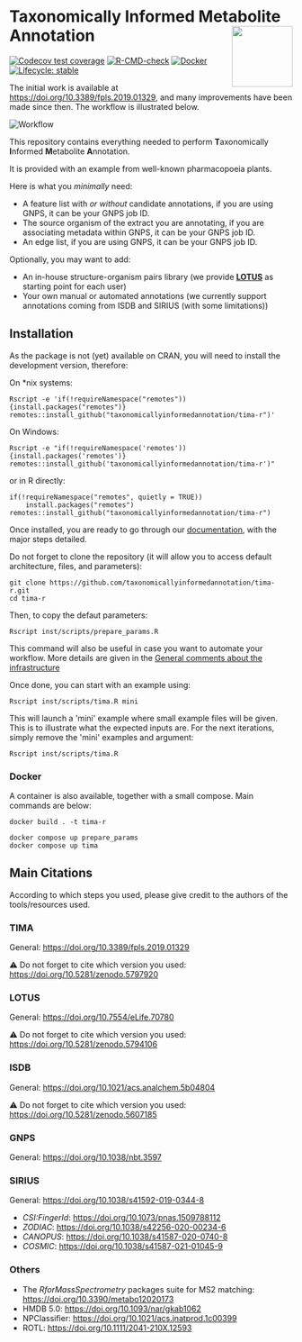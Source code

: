 # Taxonomically Informed Metabolite Annotation <img src='https://raw.githubusercontent.com/taxonomicallyinformedannotation/tima-r/main/man/figures/logo.svg' align="right" height="108" />

<!-- badges: start -->
[![Codecov test coverage](https://codecov.io/gh/taxonomicallyinformedannotation/tima-r/branch/main/graph/badge.svg)](https://app.codecov.io/gh/taxonomicallyinformedannotation/tima-r?branch=main)
[![R-CMD-check](https://github.com/taxonomicallyinformedannotation/tima-r/workflows/R-CMD-check/badge.svg)](https://github.com/taxonomicallyinformedannotation/tima-r/actions)
[![Docker](https://badgen.net/badge/icon/docker?icon=docker&label)](https://hub.docker.com/r/adafede/tima-r/)
[![Lifecycle: stable](https://img.shields.io/badge/lifecycle-stable-brightgreen.svg)](https://lifecycle.r-lib.org/articles/stages.html#stable)
<!-- badges: end -->

The initial work is available at <https://doi.org/10.3389/fpls.2019.01329>, and many improvements have been made since then.
The workflow is illustrated below.

![Workflow](https://raw.githubusercontent.com/taxonomicallyinformedannotation/tima-r/main/man/figures/tima.svg)

This repository contains everything needed to perform **T**axonomically **I**nformed **M**etabolite **A**nnotation.

It is provided with an example from well-known pharmacopoeia plants.

Here is what you *minimally* need:

- A feature list with *or without* candidate annotations, if you are using GNPS, it can be your GNPS job ID.
- The source organism of the extract you are annotating, if you are associating metadata within GNPS, it can be your
  GNPS job ID.
- An edge list, if you are using GNPS, it can be your GNPS job ID.

Optionally, you may want to add:

- An in-house structure-organism pairs library (we provide **[LOTUS](https://lotusnprod.github.io/lotus-manuscript/)** as starting point for each user)
- Your own manual or automated annotations (we currently support annotations coming from ISDB and SIRIUS (with some limitations))

## Installation

As the package is not (yet) available on CRAN, you will need to install the development version, therefore:

On *nix systems:
```
Rscript -e 'if(!requireNamespace("remotes")){install.packages("remotes")}
remotes::install_github("taxonomicallyinformedannotation/tima-r")'
```

On Windows:
```
Rscript -e "if(!requireNamespace('remotes')){install.packages('remotes')}
remotes::install_github('taxonomicallyinformedannotation/tima-r')"
```

or in R directly:

```
if(!requireNamespace("remotes", quietly = TRUE))
    install.packages("remotes")
remotes::install_github("taxonomicallyinformedannotation/tima-r")
```

Once installed, you are ready to go through our [documentation](https://taxonomicallyinformedannotation.github.io/tima-r/articles/), with the major steps detailed.

Do not forget to clone the repository (it will allow you to access default architecture, files, and parameters):

```
git clone https://github.com/taxonomicallyinformedannotation/tima-r.git
cd tima-r
```

Then, to copy the defaut parameters:

```
Rscript inst/scripts/prepare_params.R
```

This command will also be useful in case you want to automate your workflow.
More details are given in the [General comments about the infrastructure](https://taxonomicallyinformedannotation.github.io/tima-r/articles/I-intro.html)

Once done, you can start with an example using:

```
Rscript inst/scripts/tima.R mini
```

This will launch a 'mini' example where small example files will be given.
This is to illustrate what the expected inputs are.
For the next iterations, simply remove the 'mini' examples and argument:

```
Rscript inst/scripts/tima.R
```

### Docker

A container is also available, together with a small compose.
Main commands are below:

```
docker build . -t tima-r 
```

```
docker compose up prepare_params
docker compose up tima
```


## Main Citations

According to which steps you used, please give credit to the authors of the tools/resources used.

### TIMA 
General: <https://doi.org/10.3389/fpls.2019.01329>

⚠️ Do not forget to cite which version you used: <https://doi.org/10.5281/zenodo.5797920>

### LOTUS
General: <https://doi.org/10.7554/eLife.70780>

⚠️ Do not forget to cite which version you used: <https://doi.org/10.5281/zenodo.5794106>

### ISDB
General: <https://doi.org/10.1021/acs.analchem.5b04804>

⚠️ Do not forget to cite which version you used: <https://doi.org/10.5281/zenodo.5607185>

### GNPS
General: <https://doi.org/10.1038/nbt.3597>

### SIRIUS
General: <https://doi.org/10.1038/s41592-019-0344-8>

  - *CSI:FingerId*: <https://doi.org/10.1073/pnas.1509788112>
  - *ZODIAC*: <https://doi.org/10.1038/s42256-020-00234-6>
  - *CANOPUS*: <https://doi.org/10.1038/s41587-020-0740-8>
  - *COSMIC*: <https://doi.org/10.1038/s41587-021-01045-9>

### Others
- The *RforMassSpectrometry* packages suite for MS2 matching: <https://doi.org/10.3390/metabo12020173>
- HMDB 5.0: <https://doi.org/10.1093/nar/gkab1062>
- NPClassifier: <https://doi.org/10.1021/acs.jnatprod.1c00399>
- ROTL: <https://doi.org/10.1111/2041-210X.12593>
